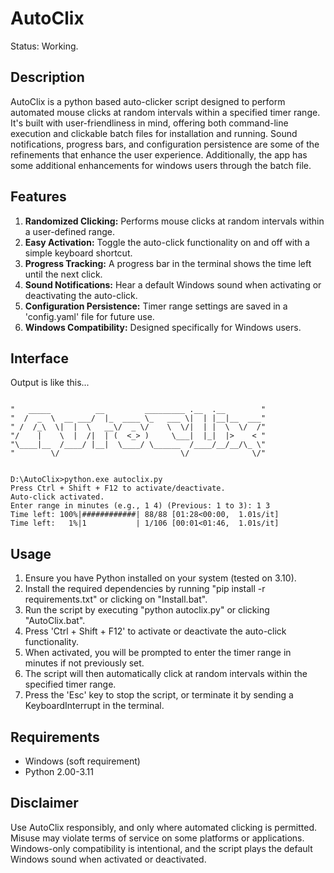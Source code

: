 # AutoClix
Status: Working.

## Description

AutoClix is a python based auto-clicker script designed to perform automated mouse clicks at random intervals within a specified timer range. It's built with user-friendliness in mind, offering both command-line execution and clickable batch files for installation and running. Sound notifications, progress bars, and configuration persistence are some of the refinements that enhance the user experience. Additionally, the app has some additional enhancements for windows users through the batch file.

## Features

1. **Randomized Clicking:** Performs mouse clicks at random intervals within a user-defined range.
2. **Easy Activation:** Toggle the auto-click functionality on and off with a simple keyboard shortcut.
3. **Progress Tracking:** A progress bar in the terminal shows the time left until the next click.
4. **Sound Notifications:** Hear a default Windows sound when activating or deactivating the auto-click.
5. **Configuration Persistence:** Timer range settings are saved in a 'config.yaml' file for future use.
6. **Windows Compatibility:** Designed specifically for Windows users.

## Interface

Output is like this...

```

"   _____          __         _________ .__  .__        "
"  /  _  \  __ ___/  |_  ____ \_   ___ \|  | |__|__  ___"
" /  /_\  \|  |  \   __\/  _ \/    \  \/|  | |  \  \/  /"
"/    |    \  |  /|  | (  <_> )     \___|  |_|  |>    < "
"\____|__  /____/ |__|  \____/ \______  /____/__/__/\_ \"
"        \/                           \/              \/"


D:\AutoClix>python.exe autoclix.py
Press Ctrl + Shift + F12 to activate/deactivate.
Auto-click activated.
Enter range in minutes (e.g., 1 4) (Previous: 1 to 3): 1 3
Time left: 100%|############| 88/88 [01:28<00:00,  1.01s/it]
Time left:   1%|1           | 1/106 [00:01<01:46,  1.01s/it]

```

## Usage

1. Ensure you have Python installed on your system (tested on 3.10).
2. Install the required dependencies by running "pip install -r requirements.txt" or clicking on "Install.bat".
3. Run the script by executing "python autoclix.py" or clicking "AutoClix.bat".
4. Press 'Ctrl + Shift + F12' to activate or deactivate the auto-click functionality.
5. When activated, you will be prompted to enter the timer range in minutes if not previously set.
6. The script will then automatically click at random intervals within the specified timer range.
7. Press the 'Esc' key to stop the script, or terminate it by sending a KeyboardInterrupt in the terminal.

## Requirements

- Windows (soft requirement)
- Python 2.00-3.11

## Disclaimer

Use AutoClix responsibly, and only where automated clicking is permitted. Misuse may violate terms of service on some platforms or applications. Windows-only compatibility is intentional, and the script plays the default Windows sound when activated or deactivated.
